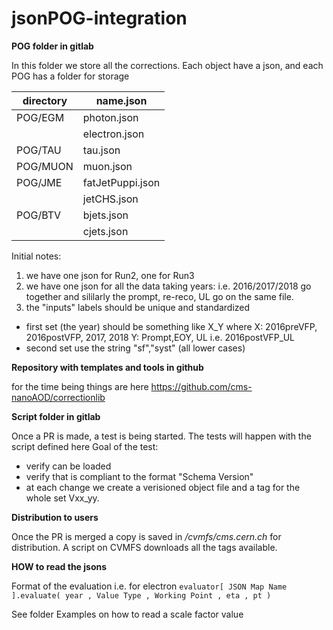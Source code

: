 # jsonPOG-integration
 

**POG folder in gitlab**

In this folder we store all the corrections.
Each object have a json, and each POG has a folder for storage

| directory  | name.json |
| -------- | ----------|
| POG/EGM  | photon.json |
|          | electron.json |
| POG/TAU  | tau.json |
| POG/MUON | muon.json |
| POG/JME  | fatJetPuppi.json |
|          | jetCHS.json |
| POG/BTV  | bjets.json |
|          | cjets.json |

Initial notes: 
1. we have one json for Run2, one for Run3
2. we have one json for all the data taking years: i.e. 2016/2017/2018 go together and sililarly the prompt, re-reco, UL go on the same file.
3. the "inputs" labels should be unique and standardized
- first set (the year) should be something like X_Y where
    X: 2016preVFP, 2016postVFP, 2017, 2018
    Y: Prompt,EOY, UL
    i.e. 2016postVFP_UL
- second set use the string "sf","syst" (all lower cases)



**Repository with templates and tools in github**

for the time being things are here
https://github.com/cms-nanoAOD/correctionlib


**Script folder in gitlab**

Once a PR is made, a test is being started.
The tests will happen with the script defined here
Goal of the test:
* verify can be loaded
* verify that is compliant to the format "Schema Version" 
* at each change we create a verisioned object file and a tag for the whole set Vxx_yy.

**Distribution to users**

Once the PR is merged a copy is saved in */cvmfs/cms.cern.ch* for distribution.
A script on CVMFS downloads all the tags available.

**HOW to read the jsons**


Format of the evaluation i.e. for electron
`evaluator[ JSON Map Name ].evaluate( year , Value Type , Working Point , eta , pt )`

See folder Examples on how to read a scale factor value





